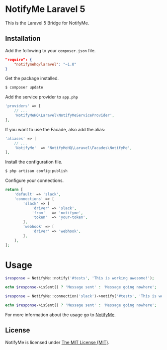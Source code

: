 # NotifyMe Laravel 5

This is the Laravel 5 Bridge for NotifyMe.

## Installation

Add the following to your `composer.json` file.

```json
"require": {
    "notifymehq/laravel": "~1.0"
}
```

Get the package installed.

```bash
$ composer update
```

Add the service provider to `app.php`

```php
'providers' => [
    // ...
    'NotifyMeHQ\Laravel\NotifyMeServiceProvider',
],
```

If you want to use the Facade, also add the alias:

```php
'aliases' => [
    // ...
    'NotifyMe'  => 'NotifyMeHQ\Laravel\Facades\NotifyMe',
],
```

Install the configuration file.

```bash
$ php artisan config:publish
```

Configure your connections.

```php
return [
    'default' => 'slack',
    'connections' => [
        'slack' => [
            'driver' => 'slack',
            'from'   => 'notifyme',
            'token'  => 'your-token',
        ],
        'webhook' => [
            'driver' => 'webhook',
        ],
    ],
];
```

# Usage

```php
$response = NotifyMe::notify('#tests', 'This is working awesome!');

echo $response->isSent() ? 'Message sent' : 'Message going nowhere';
```

```php
$response = NotifyMe::connection('slack')->notify('#tests', 'This is working awesome!');

echo $response->isSent() ? 'Message sent' : 'Message going nowhere';
```

For more information about the usage go to [NotifyMe](https://github.com/notifymehq/notifyme).

## License

NotifyMe is licensed under [The MIT License (MIT)](LICENSE).
